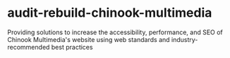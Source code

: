 # audit-rebuild-chinook-multimedia
Providing solutions to increase the accessibility, performance, and SEO of Chinook Multimedia's website using web standards and industry-recommended best practices
